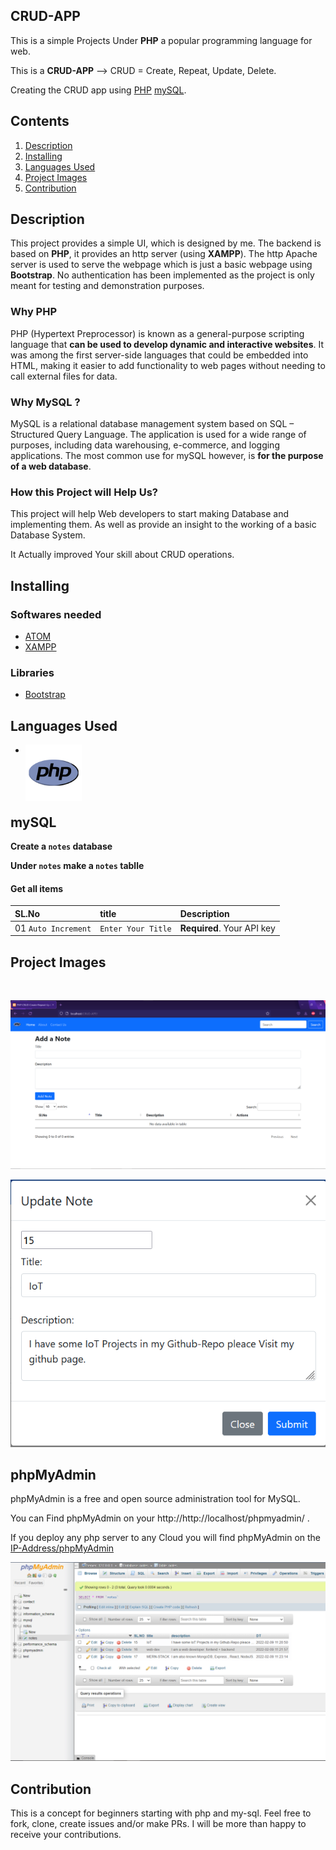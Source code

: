 ## **CRUD-APP**
This is a simple Projects Under **PHP** a popular programming language for web.

This is a **CRUD-APP** --> CRUD = Create, Repeat, Update, Delete.

Creating the CRUD app using [PHP](https://www.php.net/) [mySQL](https://www.mysql.com/).

## **Contents**
1. [Description](#description)
0. [Installing](#installing)
0. [Languages Used](#languages-used)
0. [Project Images](#project-images)
0. [Contribution](#contribution)

## **Description**
This project provides a simple UI, which is designed by me. The backend is based on **PHP**, it provides an http server (using **XAMPP**). The http Apache server is used to serve the webpage which is just a basic webpage using **Bootstrap**. No authentication has been implemented as the project is only meant for testing and demonstration purposes.

### Why PHP
PHP (Hypertext Preprocessor) is known as a general-purpose scripting language that **can be used to develop dynamic and interactive websites**. It was among the first server-side languages that could be embedded into HTML, making it easier to add functionality to web pages without needing to call external files for data.

### Why MySQL ?
MySQL is a relational database management system based on SQL – Structured Query Language. The application is used for a wide range of purposes, including data warehousing, e-commerce, and logging applications. The most common use for mySQL however, is **for the purpose of a web database**.

### How this Project will Help Us?

This project will help Web developers to start making Database and implementing them. As well as provide an insight to the working of a basic Database System. 

It Actually improved Your skill about CRUD operations.

## **Installing**

### Softwares needed

- [ATOM](https://atom.io/)
- [XAMPP](https://www.apachefriends.org/index.html)

### Libraries
- [Bootstrap](https://getbootstrap.com/docs/5.1/getting-started/introduction/)

## **Languages Used**

-  <img align="left" alt="php" width="90px" src="images/php-logo.png" />
<br>
<br>
<br>

## **mySQL**
 **Create a ```notes``` database**

 **Under ```notes``` make a ```notes``` tablle**

#### Get all items

| SL.No                   | title              | Description                |
| :---------------------- | :----------------- | :------------------------- |
| 01 `Auto Increment`   | `Enter Your Title` | **Required**. Your API key |




## **Project Images**
<br>

![home](/images/ui.png)

<!-- ![home](/images/submit.png)  -->

![home](/images/update.png)

## **phpMyAdmin**
phpMyAdmin is a free and open source administration tool for MySQL.

You can Find phpMyAdmin on your http://http://localhost/phpmyadmin/ .

If you deploy any php server to any Cloud you will find phpMyAdmin on the [IP-Address/phpMyAdmin](#)


![home](/images/phpmyAdmin.png)


## **Contribution**
This is a concept for beginners starting with php and my-sql. Feel free to fork, clone, create issues and/or make PRs. I will be more than happy to receive your contributions.




